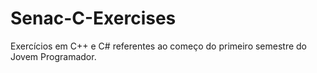 # Senac-C-Exercises

Exercícios em C++ e C# referentes ao começo do primeiro semestre do Jovem Programador.
